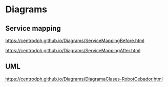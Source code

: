# Diagrams


## Service mapping
https://centrodph.github.io/Diagrams/ServiceMappingBefore.html

https://centrodph.github.io/Diagrams/ServiceMappingAfter.html


## UML

https://centrodph.github.io/Diagrams/DiagramaClases-RobotCebador.html
